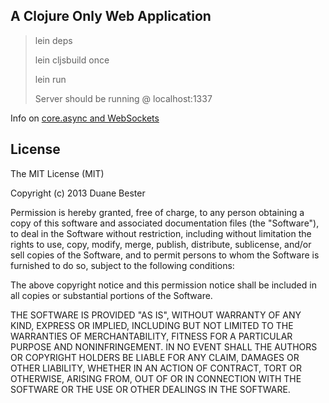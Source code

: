## A Clojure Only Web Application

> lein deps
>
> lein cljsbuild once
>
> lein run
>
> Server should be running @ localhost:1337

Info on [core.async and WebSockets](https://duanebester.telegr.am/blog_posts/clojurescript_core_async)


## License

The MIT License (MIT)

Copyright (c) 2013 Duane Bester

Permission is hereby granted, free of charge, to any person obtaining a copy
of this software and associated documentation files (the "Software"), to deal
in the Software without restriction, including without limitation the rights
to use, copy, modify, merge, publish, distribute, sublicense, and/or sell
copies of the Software, and to permit persons to whom the Software is
furnished to do so, subject to the following conditions:

The above copyright notice and this permission notice shall be included in
all copies or substantial portions of the Software.

THE SOFTWARE IS PROVIDED "AS IS", WITHOUT WARRANTY OF ANY KIND, EXPRESS OR
IMPLIED, INCLUDING BUT NOT LIMITED TO THE WARRANTIES OF MERCHANTABILITY,
FITNESS FOR A PARTICULAR PURPOSE AND NONINFRINGEMENT. IN NO EVENT SHALL THE
AUTHORS OR COPYRIGHT HOLDERS BE LIABLE FOR ANY CLAIM, DAMAGES OR OTHER
LIABILITY, WHETHER IN AN ACTION OF CONTRACT, TORT OR OTHERWISE, ARISING FROM,
OUT OF OR IN CONNECTION WITH THE SOFTWARE OR THE USE OR OTHER DEALINGS IN
THE SOFTWARE.
